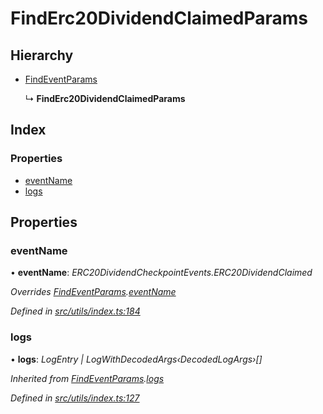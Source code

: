 # FindErc20DividendClaimedParams

## Hierarchy

* [FindEventParams](../interfaces/_utils_index_.findeventparams.md)

  ↳ **FindErc20DividendClaimedParams**

## Index

### Properties

* [eventName](../interfaces/_utils_index_.finderc20dividendclaimedparams.md#eventname)
* [logs](../interfaces/_utils_index_.finderc20dividendclaimedparams.md#logs)

## Properties

### eventName

• **eventName**: _ERC20DividendCheckpointEvents.ERC20DividendClaimed_

_Overrides_ [_FindEventParams_](../interfaces/_utils_index_.findeventparams.md)_._[_eventName_](../interfaces/_utils_index_.findeventparams.md#eventname)

_Defined in_ [_src/utils/index.ts:184_](https://github.com/PolymathNetwork/polymath-sdk/blob/e8bbc1e/src/utils/index.ts#L184)

### logs

• **logs**: _LogEntry \| LogWithDecodedArgs‹DecodedLogArgs›\[\]_

_Inherited from_ [_FindEventParams_](../interfaces/_utils_index_.findeventparams.md)_._[_logs_](../interfaces/_utils_index_.findeventparams.md#logs)

_Defined in_ [_src/utils/index.ts:127_](https://github.com/PolymathNetwork/polymath-sdk/blob/e8bbc1e/src/utils/index.ts#L127)

